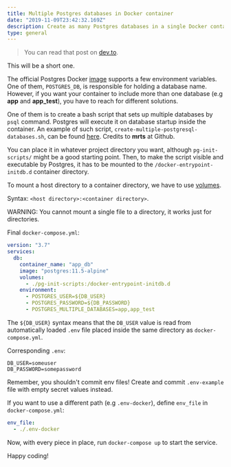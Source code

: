```yaml
---
title: Multiple Postgres databases in Docker container
date: "2019-11-09T23:42:32.169Z"
description: Create as many Postgres databases in a single Docker container as you want.
type: general
---
```


> You can read that post on [dev.to](https://dev.to/bgord/multiple-postgres-databases-in-a-single-docker-container-417l).

This will be a short one.

The official Postgres Docker [image](https://hub.docker.com/_/postgres) supports a few environment variables.
One of them, `POSTGRES_DB`, is responsible for holding a database name.
However, if you want your container to include more than one database (e.g **app** and **app_test**), you have to reach for different solutions.

One of them is to create a bash script that sets up multiple databases by `psql` command.
Postgres will execute it on database startup inside the container.
An example of such script, `create-multiple-postgresql-databases.sh`, can be found [here](https://github.com/mrts/docker-postgresql-multiple-databases/blob/master/create-multiple-postgresql-databases.sh). Credits to **mrts** at Github.

You can place it in whatever project directory you want, although `pg-init-scripts/` might be a good starting point.
Then, to make the script visible and executable by Postgres, it has to be mounted to the `/docker-entrypoint-initdb.d` container directory.

To mount a host directory to a container directory, we have to use [volumes](https://docs.docker.com/storage/volumes/).

Syntax: `<host directory>:<container directory>`.

WARNING: You cannot mount a single file to a directory, it works just for directories.

Final `docker-compose.yml`:

```yaml
version: "3.7"
services:
  db:
    container_name: "app_db"
    image: "postgres:11.5-alpine"
    volumes:
      - ./pg-init-scripts:/docker-entrypoint-initdb.d
    environment:
      - POSTGRES_USER=${DB_USER}
      - POSTGRES_PASSWORD=${DB_PASSWORD}
      - POSTGRES_MULTIPLE_DATABASES=app,app_test
```

The `${DB_USER}` syntax means that the `DB_USER` value is read from automatically loaded `.env` file placed inside the same directory as `docker-compose.yml`.

Corresponding `.env`:

```
DB_USER=someuser
DB_PASSWORD=somepassword
```

Remember, you shouldn't commit env files!
Create and commit `.env-example` file with empty secret values instead.

If you want to use a different path (e.g `.env-docker`), define `env_file` in `docker-compose.yml`:

```yaml
env_file:
  - ./.env-docker
```

Now, with every piece in place, run `docker-compose up` to start the service.

Happy coding!
